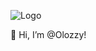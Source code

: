 ![Logo](https://external-content.duckduckgo.com/iu/?u=https%3A%2F%2Ftse3.explicit.bing.net%2Fth%3Fid%3DOIP.CCOI43adjytm6sk43EfqOQHaD4%26pid%3DApi&f=1&ipt=da93ec5910fbfba64bcebb597edb7d62a2a810f268030d7433a5f23a52d97c39&ipo=images)

👋 Hi, I’m @Olozzy!

<!---
Olozzy/Olozzy is a ✨ special ✨ repository because its `README.md` (this file) appears on your GitHub profile.
You can click the Preview link to take a look at your changes.
--->
